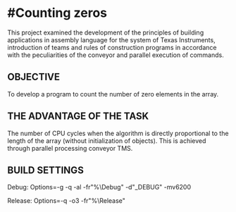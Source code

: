 #Counting zeros
====================

This project examined the development of the principles of building 
applications in assembly language for the system of Texas Instruments, 
introduction of teams and rules of construction programs in accordance 
with the peculiarities of the conveyor and parallel execution of commands.

OBJECTIVE 
------------
To develop a program to count the number of zero elements in the array.

THE ADVANTAGE OF THE TASK
------------
The number of CPU cycles when the algorithm is directly proportional to the length of the array (without initialization of objects). 
This is achieved through parallel processing conveyor TMS.

BUILD SETTINGS
------------
Debug: Options=-g -q -al -fr"%\Debug" -d"_DEBUG" -mv6200

Release: Options=-q -o3 -fr"%\Release"
